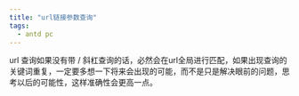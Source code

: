 ```yaml
---
title: "url链接参数查询"
tags:
  - antd pc
---
```


  url 查询如果没有带 / 斜杠查询的话，必然会在url全局进行匹配，如果出现查询的关键词重复，一定要多想一下将来会出现的可能，而不是只是解决眼前的问题，思考以后的可能性，这样准确性会更高一点。



